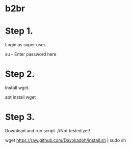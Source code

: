 # b2br

# Step 1.
Login as super user.

  su -
  Enter password here

# Step 2.
Install wget.

  apt install wget

# Step 3.
Download and run script. //Not tested yet!

wget https://raw.github.com/Davokadoh/install.sh | sudo sh
